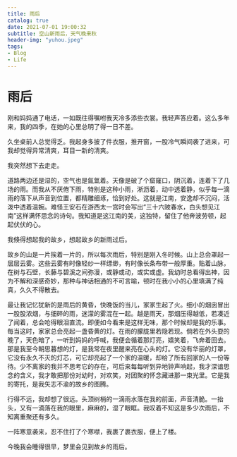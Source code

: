 ```yaml
---
title: 雨后
catalog: true
date: 2021-07-01 19:00:32
subtitle: 空山新雨后，天气晚来秋
header-img: "yuhou.jpeg"
tags: 
- Blog
- Life
---
```


# 雨后

刚和妈妈通了电话，一如既往得嘱咐我天冷多添些衣裳。我轻声答应着。这么多年来，我的四季，在她的心里总明了得一日不差。

久坐桌前人总觉得乏。我起身多披了件衣服，推开窗，一股冷气瞬间袭了进来，可我却觉得异常清爽，耳目一新的清爽。

我突然想下去走走。

道路两边还是湿的，空气也是氤氲着。天像是破了个窟窿口，阴沉着，连着下了几场的雨。而我从不厌倦下雨，特别是这种小雨，淅沥着，动中透着静，似乎每一滴雨的落下从声音到位置，都精雕细琢，恰到好处。这就是江南，安逸却不沉闷，活泼中透着温婉。难怪王安石在游西太一宫时会写出“三十六陂春水，白头想见江南”这样满怀思念的诗句。我知道是这江南的美，这独特，留住了他奔波劳顿，起起伏伏的心。

我倏得想起我的故乡，想起故乡的新雨过后。

故乡的山是一片挨着一片的，所以每次雨后，特别是刚入冬时候。山上总会罩起一层层云雾。这些云雾有时像轻纱一样缥缈，有时像长条布带一般厚重。贴着山脉，在树与石壁，长藤与碧溪之间弥漫，或静或动，或实或虚。我幼时总看得出神，因为不解和深感奇妙，那种与神话相通的不可言喻，顿时在我小小的心里填满了纯真，久久不得散去。

最让我记忆犹新的是雨后的黄昏，快晚饭的当儿，家家生起了火。细小的烟囱冒出一股股浓烟，与细碎的雨，迷濛的雾混在一起。越是雨天，那烟压得越低，若凑近了闻着，总会呛得眼泪直流。即便如今看来是这样无味，那个时候却是我的乐事。每当这时，家家总会亮起一盏昏黄的灯。在雨的朦胧里若隐若现。倘若在外头耍的晚了，天色暗了，一听到妈妈的呼喊，我便会循着那灯亮，嬉笑着，飞奔着回去。那是我至今朝思暮想的灯，是我常在夜里醒来亮在心头的灯。它没有华丽的灯罩，它没有永久不灭的灯芯，可它却亮起了一个家的温暖，却给了所有回家的人一份等待。少不离家的我并不思考它的存在，可后来每每听到异地钟声响起，我才深谙思念的含义，我才敢把那份对幼时，对欢笑，对团聚的怀念藏进那一束光里。它是我的寄托，是我矢志不渝的故乡的图腾。

行得不远，我却想了很远。头顶树梢的一滴雨水落在我的前面，声音清脆。一抬头，又有一滴落在我的眼里，麻麻的，湿了眼眶。我叹着不知这是多少次雨后，不知离重聚还有多久。

一阵寒意袭来，忍不住打了个寒噤，我裹了裹衣服，便上了楼。

今晚我会睡得很早，梦里会见到故乡的雨后。
